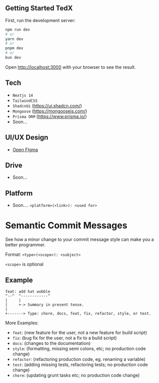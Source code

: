 ## Getting Started TedX

First, run the development server:

```bash
npm run dev
# or
yarn dev
# or
pnpm dev
# or
bun dev
```

Open [http://localhost:3000](http://localhost:3000) with your browser to see the result.

## Tech

- `Nextjs 14`
- `TailwindCSS`
- `ShadcnUi` (https://ui.shadcn.com/)
- `Mongoose` (https://mongoosejs.com/)
- `Prisma ORM` (https://www.prisma.io/)
- Soon...

## UI/UX Design

- [Open FIgma](https://www.figma.com/file/ts07sfk8gxEPFhPwn0sB3R/TEDxUNPAD?type=design&node-id=0%3A1&mode=design&t=KOTmAELL59ZXUqVx-1)

## Drive

- Soon...

## Platform

- Soon.... `<platform>(<link>): <used for>`

# Semantic Commit Messages

See how a minor change to your commit message style can make you a better programmer.

Format: `<type>(<scope>): <subject>`

`<scope>` is optional

## Example

```
feat: add hat wobble
^--^  ^------------^
|     |
|     +-> Summary in present tense.
|
+-------> Type: chore, docs, feat, fix, refactor, style, or test.
```

More Examples:

- `feat`: (new feature for the user, not a new feature for build script)
- `fix`: (bug fix for the user, not a fix to a build script)
- `docs`: (changes to the documentation)
- `style`: (formatting, missing semi colons, etc; no production code change)
- `refactor`: (refactoring production code, eg. renaming a variable)
- `test`: (adding missing tests, refactoring tests; no production code change)
- `chore`: (updating grunt tasks etc; no production code change)
